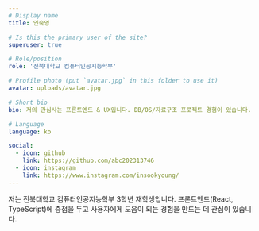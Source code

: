 ```yaml
---
# Display name
title: 인숙영

# Is this the primary user of the site?
superuser: true

# Role/position
role: '전북대학교 컴퓨터인공지능학부'

# Profile photo (put `avatar.jpg` in this folder to use it)
avatar: uploads/avatar.jpg

# Short bio
bio: 저의 관심사는 프론트엔드 & UX입니다. DB/OS/자료구조 프로젝트 경험이 있습니다.

# Language
language: ko

social:
  - icon: github
    link: https://github.com/abc202313746
  - icon: instagram
    link: https://www.instagram.com/insookyoung/
---
```


저는 전북대학교 컴퓨터인공지능학부 3학년 재학생입니다. 프론트엔드(React, TypeScript)에 중점을 두고 사용자에게 도움이 되는 경험을 만드는 데 관심이 있습니다.
